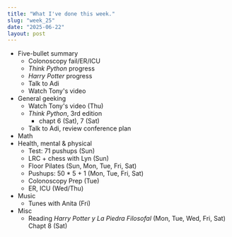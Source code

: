 ```yaml
---
title: "What I've done this week."
slug: "week_25"
date: "2025-06-22"
layout: post
---
```


* Five-bullet summary
    * Colonoscopy fail/ER/ICU
    * *Think Python* progress
    * *Harry Potter* progress
    * Talk to Adi
    * Watch Tony's video
* General geeking
    - Watch Tony's video (Thu)
    - *Think Python*, 3rd edition
        - chapt 6 (Sat), 7 (Sat)
    - Talk to Adi, review conference plan
* Math
* Health, mental & physical
    - Test: 71 pushups (Sun)
    - LRC + chess with Lyn (Sun)
    - Floor Pilates (Sun, Mon, Tue, Fri, Sat)
    - Pushups: 50 * 5 + 1 (Mon, Tue, Fri, Sat)
    - Colonoscopy Prep (Tue)
    - ER, ICU (Wed/Thu)
* Music
    * Tunes with Anita (Fri)
* Misc
    - Reading *Harry Potter y La Piedra Filosofal* (Mon, Tue, Wed, Fri, Sat)
        Chapt 8 (Sat)


